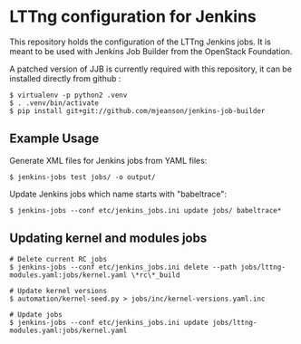 # LTTng configuration for Jenkins

This repository holds the configuration of the LTTng Jenkins jobs. It is
meant to be used with Jenkins Job Builder from the OpenStack Foundation.

A patched version of JJB is currently required with this repository, it
can be installed directly from github :

    $ virtualenv -p python2 .venv
    $ . .venv/bin/activate
    $ pip install git+git://github.com/mjeanson/jenkins-job-builder


## Example Usage

Generate XML files for Jenkins jobs from YAML files:

    $ jenkins-jobs test jobs/ -o output/

Update Jenkins jobs which name starts with "babeltrace":

    $ jenkins-jobs --conf etc/jenkins_jobs.ini update jobs/ babeltrace*


## Updating kernel and modules jobs

    # Delete current RC jobs
    $ jenkins-jobs --conf etc/jenkins_jobs.ini delete --path jobs/lttng-modules.yaml:jobs/kernel.yaml \*rc\*_build

    # Update kernel versions
    $ automation/kernel-seed.py > jobs/inc/kernel-versions.yaml.inc

    # Update jobs
    $ jenkins-jobs --conf etc/jenkins_jobs.ini update jobs/lttng-modules.yaml:jobs/kernel.yaml
